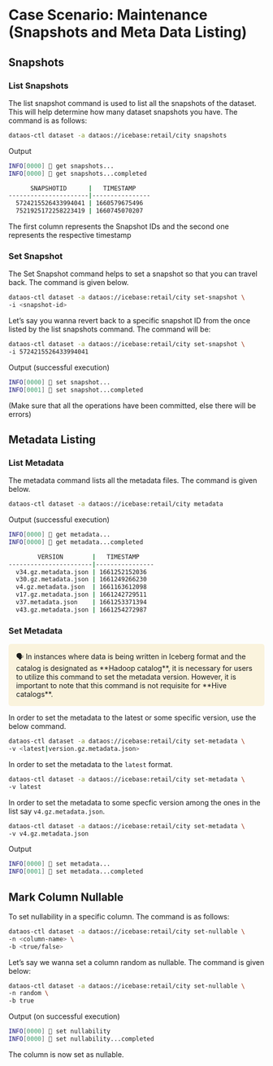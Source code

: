 # Case Scenario: Maintenance (Snapshots and Meta Data Listing)

## Snapshots

### **List Snapshots**

The list snapshot command is used to list all the snapshots of the dataset. This will help determine how many dataset snapshots you have. The command is as follows:

```bash
dataos-ctl dataset -a dataos://icebase:retail/city snapshots 
```

Output

```bash
INFO[0000] 📂 get snapshots...                           
INFO[0000] 📂 get snapshots...completed                  

      SNAPSHOTID      |   TIMESTAMP    
----------------------|----------------
  5724215526433994041 | 1660579675496  
  7521925172258223419 | 1660745070207
```

The first column represents the Snapshot IDs and the second one represents the respective timestamp

### **Set Snapshot**

The Set Snapshot command helps to set a snapshot so that you can travel back. The command is given below.

```bash
dataos-ctl dataset -a dataos://icebase:retail/city set-snapshot \
-i <snapshot-id>
```

Let’s say you wanna revert back to a specific snapshot ID from the once listed by the list snapshots command. The command will be:

```bash
dataos-ctl dataset -a dataos://icebase:retail/city set-snapshot \
-i 5724215526433994041
```

Output (successful execution)

```bash
INFO[0000] 📂 set snapshot...                            
INFO[0001] 📂 set snapshot...completed
```

(Make sure that all the operations have been committed, else there will be errors)

## Metadata Listing

### **List Metadata**

The metadata command lists all the metadata files. The command is given below.

```bash
dataos-ctl dataset -a dataos://icebase:retail/city metadata
```

Output (successful execution)

```bash
INFO[0000] 📂 get metadata...                            
INFO[0000] 📂 get metadata...completed                   

        VERSION        |   TIMESTAMP    
-----------------------|----------------
  v34.gz.metadata.json | 1661252152036
  v30.gz.metadata.json | 1661249266230  
  v4.gz.metadata.json  | 1661163612098  
  v17.gz.metadata.json | 1661242729511  
  v37.metadata.json    | 1661253371394  
  v43.gz.metadata.json | 1661254272987
```

### **Set Metadata**

<aside style="background-color:#FAF3DD; padding:15px; border-radius:5px;">
🗣 In instances where data is being written in Iceberg format and the catalog is designated as **Hadoop catalog**, it is necessary for users to utilize this command to set the metadata version. However, it is important to note that this command is not requisite for **Hive catalogs**.

</aside>

In order to set the metadata to the latest or some specific version, use the below command.

```bash
dataos-ctl dataset -a dataos://icebase:retail/city set-metadata \
-v <latest|version.gz.metadata.json>
```

In order to set the metadata to the `latest` format.

```bash
dataos-ctl dataset -a dataos://icebase:retail/city set-metadata \
-v latest
```

In order to set the metadata to some specfic version among the ones in the list say `v4.gz.metadata.json`.

```bash
dataos-ctl dataset -a dataos://icebase:retail/city set-metadata \
-v v4.gz.metadata.json
```

Output

```bash
INFO[0000] 📂 set metadata...                            
INFO[0001] 📂 set metadata...completed
```

## Mark Column Nullable

To set nullability in a specific column. The command is as follows:

```bash
dataos-ctl dataset -a dataos://icebase:retail/city set-nullable \
-n <column-name> \
-b <true/false>
```

Let’s say we wanna set a column random as nullable. The command is given below:

```bash
dataos-ctl dataset -a dataos://icebase:retail/city set-nullable \
-n random \
-b true
```

Output (on successful execution)

```bash
INFO[0000] 📂 set nullability                            
INFO[0000] 📂 set nullability...completed
```

The column is now set as nullable.